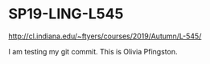 # SP19-LING-L545http://cl.indiana.edu/~ftyers/courses/2019/Autumn/L-545/I am testing my git commit. This is Olivia Pfingston.